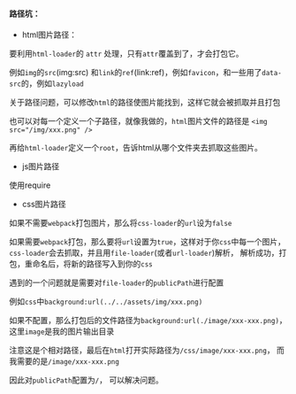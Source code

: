 #### 路径坑：


* html图片路径：


要利用`html-loader`的 `attr` 处理，只有`attr`覆盖到了，才会打包它。

例如`img`的`src`(img:src) 和`link`的`ref`(link:ref)，例如`favicon`，和一些用了`data-src`的，例如`lazyload`

关于路径问题，可以修改`html`的路径使图片能找到，这样它就会被抓取并且打包

也可以对每一个定义一个子路径，就像我做的，`html`图片文件的路径是 `<img src="/img/xxx.png" />`

再给`html-loader`定义一个`root`，告诉html从哪个文件夹去抓取这些图片。


* js图片路径

使用require

* css图片路径

如果不需要`webpack`打包图片，那么将`css-loader`的`url`设为`false`

如果需要`webpack`打包，那么要将`url`设置为`true`，这样对于你`css`中每一个图片，`css-loader`会去抓取，并且用`file-loader`(或者`url-loader`)解析，
解析成功，打包，重命名后，将新的路径写入到你的`css`

遇到的一个问题就是需要对`file-loader`的`publicPath`进行配置

例如`css`中`background:url(../../assets/img/xxx.png)`

如果不配置，那么打包后的文件路径为`background:url(./image/xxx-xxx.png)`，这里`image`是我的图片输出目录

注意这是个相对路径，最后在`html`打开实际路径为`/css/image/xxx-xxx.png`， 而我需要的是`/image/xxx-xxx.png`

因此对`publicPath`配置为`/`， 可以解决问题。